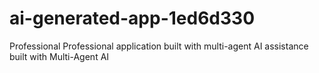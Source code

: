 # ai-generated-app-1ed6d330
Professional Professional application built with multi-agent AI assistance built with Multi-Agent AI
